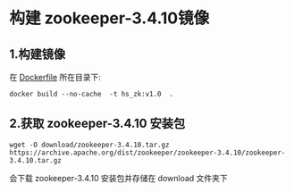﻿# 构建 zookeeper-3.4.10镜像

## 1.构建镜像
在 [Dockerfile](./Dockerfile) 所在目录下:  
```
docker build --no-cache  -t hs_zk:v1.0  .
```

## 2.获取 zookeeper-3.4.10 安装包    
```
wget -O download/zookeeper-3.4.10.tar.gz https://archive.apache.org/dist/zookeeper/zookeeper-3.4.10/zookeeper-3.4.10.tar.gz
```   
会下载 zookeeper-3.4.10 安装包并存储在 download 文件夹下  






